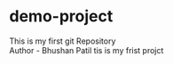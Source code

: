 # demo-project
This is my first  git  Repository
<br>
Author - Bhushan Patil
tis is my frist projct 
